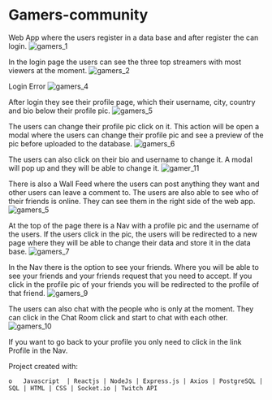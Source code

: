 # Gamers-community

 Web App  where the users register in a data base and after register the can login.
 ![gamers_1](https://user-images.githubusercontent.com/12187795/28116438-6580f854-6709-11e7-80f2-8072304567a6.png)

In the login page the users can see the three top streamers with most viewers at the moment.
![gamers_2](https://user-images.githubusercontent.com/12187795/28116475-8ec9562a-6709-11e7-95ac-03e2263ec643.png)

Login Error
![gamers_4](https://user-images.githubusercontent.com/12187795/28116651-3e3ee3e0-670a-11e7-971f-80f7587fedc5.png)

After login they see their profile page, which their username, city, country and bio below their profile pic.
![gamers_5](https://user-images.githubusercontent.com/12187795/28116582-f2ed264a-6709-11e7-86dc-dfa12251a5fe.png)

 The users can change their profile pic click on it. This action will be open a modal where the users can change their profile pic and see a preview of the pic before uploaded to the database.
 ![gamers_6](https://user-images.githubusercontent.com/12187795/28116540-bee91b2e-6709-11e7-9934-831163c00994.png)

 The users can also click on their bio and username to change it. A modal will pop up and they will be able to change it.
 ![gamer_11](https://user-images.githubusercontent.com/12187795/28116564-dde62b66-6709-11e7-92b6-3dfa000ecf33.png)

 There is also a Wall Feed where the users can post anything they want and other users can leave a comment to.
 The users are also able to see who of their friends is online. They can see them in the right side of the web app.
![gamers_5](https://user-images.githubusercontent.com/12187795/28116582-f2ed264a-6709-11e7-86dc-dfa12251a5fe.png)

At the top of the page there is a Nav with a profile pic and the username of the users. If the users click in the pic, the users will be redirected to a new page where they will be able to change their data and store it in the data base.
![gamers_7](https://user-images.githubusercontent.com/12187795/28116604-0d96b0e2-670a-11e7-8239-81e3f5aa8e56.png)

In the Nav there is the option to see your friends. Where you will be able to see your friends and your friends request that you need to accept. If you click in the profile pic of your friends you will be redirected to the profile of that friend.
![gamers_9](https://user-images.githubusercontent.com/12187795/28116616-1d47fc9e-670a-11e7-9997-394c1a58346c.png)

The users can also chat with the people who is only at the moment. They can click in the Chat Room click and start to chat with each other.
![gamers_10](https://user-images.githubusercontent.com/12187795/28116634-2c7225d2-670a-11e7-8830-d505c595545c.png)

If you want to go back to your profile you only need to click in the link Profile in the Nav.

  Project created with:

    o	Javascript  | Reactjs | NodeJs | Express.js | Axios | PostgreSQL | SQL | HTML | CSS | Socket.io | Twitch API
